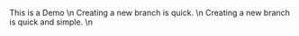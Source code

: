 This is a Demo \n
Creating a new branch is quick. \n
Creating a new branch is quick and simple. \n

